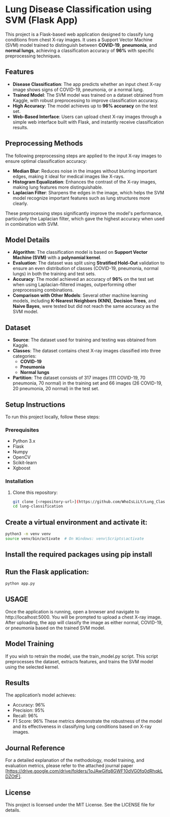 # Lung Disease Classification using SVM (Flask App)

This project is a Flask-based web application designed to classify lung conditions from chest X-ray images. It uses a Support Vector Machine (SVM) model trained to distinguish between **COVID-19**, **pneumonia**, and **normal lungs**, achieving a classification accuracy of **96%** with specific preprocessing techniques.

## Features
- **Disease Classification**: The app predicts whether an input chest X-ray image shows signs of COVID-19, pneumonia, or a normal lung.
- **Trained Model**: The SVM model was trained on a dataset obtained from Kaggle, with robust preprocessing to improve classification accuracy.
- **High Accuracy**: The model achieves up to **96% accuracy** on the test set.
- **Web-Based Interface**: Users can upload chest X-ray images through a simple web interface built with Flask, and instantly receive classification results.

## Preprocessing Methods
The following preprocessing steps are applied to the input X-ray images to ensure optimal classification accuracy:
- **Median Blur**: Reduces noise in the images without blurring important edges, making it ideal for medical images like X-rays.
- **Histogram Equalization**: Enhances the contrast of the X-ray images, making lung features more distinguishable.
- **Laplacian Filter**: Sharpens the edges in the image, which helps the SVM model recognize important features such as lung structures more clearly.

These preprocessing steps significantly improve the model's performance, particularly the Laplacian filter, which gave the highest accuracy when used in combination with SVM.

## Model Details
- **Algorithm**: The classification model is based on **Support Vector Machine (SVM)** with a **polynomial kernel**.
- **Evaluation**: The dataset was split using **Stratified Hold-Out** validation to ensure an even distribution of classes (COVID-19, pneumonia, normal lungs) in both the training and test sets.
- **Accuracy**: The model achieved an accuracy of **96%** on the test set when using Laplacian-filtered images, outperforming other preprocessing combinations.
- **Comparison with Other Models**: Several other machine learning models, including **K-Nearest Neighbors (KNN)**, **Decision Trees**, and **Naive Bayes**, were tested but did not reach the same accuracy as the SVM model.

## Dataset
- **Source**: The dataset used for training and testing was obtained from Kaggle.
- **Classes**: The dataset contains chest X-ray images classified into three categories:
  - **COVID-19**
  - **Pneumonia**
  - **Normal lungs**
- **Partition**: The dataset consists of 317 images (111 COVID-19, 70 pneumonia, 70 normal) in the training set and 66 images (26 COVID-19, 20 pneumonia, 20 normal) in the test set.

## Setup Instructions

To run this project locally, follow these steps:

### Prerequisites
- Python 3.x
- Flask
- Numpy
- OpenCV
- Scikit-learn
- Xgboost

### Installation
1. Clone this repository:
   ```bash
   git clone [<repository-url>](https://github.com/WhoIsLiLY/Lung_Classification.git)
   cd lung-classification
   ```
## Create a virtual environment and activate it:

```bash
python3 -m venv venv
source venv/bin/activate  # On Windows: venv\Scripts\activate
```
## Install the required packages using pip install

## Run the Flask application:
```bash
python app.py
```

## USAGE
Once the application is running, open a browser and navigate to http://localhost:5000. You will be prompted to upload a chest X-ray image. After uploading, the app will classify the image as either normal, COVID-19, or pneumonia based on the trained SVM model.

## Model Training
If you wish to retrain the model, use the train_model.py script. This script preprocesses the dataset, extracts features, and trains the SVM model using the selected kernel.

## Results
The application’s model achieves:
- Accuracy: 96%
- Precision: 95%
- Recall: 96%
- F1 Score: 96%
These metrics demonstrate the robustness of the model and its effectiveness in classifying lung conditions based on X-ray images.

## Journal Reference
For a detailed explanation of the methodology, model training, and evaluation metrics, please refer to the attached journal paper [https://drive.google.com/drive/folders/1oJAwGifq8GWF10dVG0fq0dRhqkLDZOtF].

## License
This project is licensed under the MIT License. See the LICENSE file for details.
